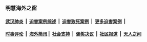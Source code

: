 
### 明慧海外之窗

####  [武汉肺炎](indexes/365.md?t=06141701) &nbsp;|&nbsp;  [迫害案例综述](indexes/328.md?t=06141701) &nbsp;|&nbsp; [迫害致死案例](indexes/277.md?t=06141701)  &nbsp;|&nbsp; [更多迫害案例](indexes/81.md?t=06141701)  &nbsp;|&nbsp; 
####  [时事评论](indexes/19.md?t=06141701) &nbsp;|&nbsp; [海外简讯](indexes/245.md?t=06141701)&nbsp;|&nbsp;  [社会支持](indexes/140.md?t=06141701) &nbsp;|&nbsp; [褒奖决议](indexes/282.md?t=06141701) &nbsp;|&nbsp; [社区报道](indexes/91.md?t=06141701)  &nbsp;|&nbsp; [天人之间](indexes/78.md?t=06141701) 


